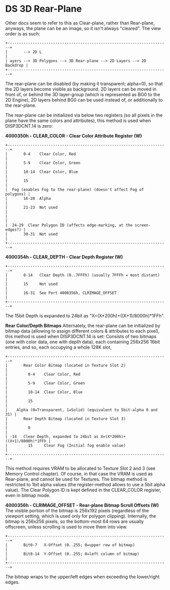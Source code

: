 # DS 3D Rear-Plane


Other docs seem to refer to this as Clear-plane, rather than Rear-plane,
anyways, the plane can be an image, so it isn\'t always \"cleared\".
The view order is as such:

```
+-----------------------------------------------------------------------+
|       --> 2D L                                                        |
| ayers --> 3D Polygons --> 3D Rear-plane --> 2D Layers --> 2D Backdrop |
+-----------------------------------------------------------------------+
```

The rear-plane can be disabled (by making it transparent; alpha=0), so
that the 2D layers become visible as background.
2D layers can be moved in front of, or behind the 3D layer-group (which
is represented as BG0 to the 2D Engine), 2D layers behind BG0 can be
used instead of, or additionally to the rear-plane.

The rear-plane can be initialized via below two registers (so all pixels
in the plane have the same colors and attributes), this method is used
when DISP3DCNT.14 is zero:

**4000350h - CLEAR_COLOR - Clear Color Attribute Register (W)**

```
+-----------------------------------------------------------------------+
|       0-4    Clear Color, Red                                         |
|       5-9    Clear Color, Green                                       |
|       10-14  Clear Color, Blue                                        |
|       15                                                              |
|  Fog (enables Fog to the rear-plane) (doesn't affect Fog of polygons) |
|       16-20  Alpha                                                    |
|       21-23  Not used                                                 |
|                                                                       |
|  24-29  Clear Polygon ID (affects edge-marking, at the screen-edges?) |
|       30-31  Not used                                                 |
+-----------------------------------------------------------------------+
```


**4000354h - CLEAR_DEPTH - Clear Depth Register (W)**

```
+-----------------------------------------------------------------------+
|       0-14   Clear Depth (0..7FFFh) (usually 7FFFh = most distant)    |
|       15     Not used                                                 |
|       16-31  See Port 4000356h, CLRIMAGE_OFFSET                       |
+-----------------------------------------------------------------------+
```

The 15bit Depth is expanded to 24bit as
\"X=(X\*200h)+((X+1)/8000h)\*1FFh\".

**Rear Color/Depth Bitmaps**
Alternately, the rear-plane can be initialized by bitmap data (allowing
to assign different colors & attributes to each pixel), this method is
used when DISP3DCNT.14 is set:
Consists of two bitmaps (one with color data, one with depth data), each
containing 256x256 16bit entries, and so, each occupying a whole 128K
slot,

```
+-----------------------------------------------------------------------+
|       Rear Color Bitmap (located in Texture Slot 2)                   |
|         0-4    Clear Color, Red                                       |
|         5-9    Clear Color, Green                                     |
|         10-14  Clear Color, Blue                                      |
|         15                                                            |
|    Alpha (0=Transparent, 1=Solid) (equivalent to 5bit-alpha 0 and 31) |
|       Rear Depth Bitmap (located in Texture Slot 3)                   |
|         0                                                             |
| -14   Clear Depth, expanded to 24bit as X=(X*200h)+((X+1)/8000h)*1FFh |
|         15     Clear Fog (Initial fog enable value)                   |
+-----------------------------------------------------------------------+
```

This method requires VRAM to be allocated to Texture Slot 2 and 3 (see
Memory Control chapter). Of course, in that case the VRAM is used as
Rear-plane, and cannot be used for Textures.
The bitmap method is restricted to 1bit alpha values (the
register-method allows to use a 5bit alpha value).
The Clear Polygon ID is kept defined in the CLEAR_COLOR register, even
in bitmap mode.

**4000356h - CLRIMAGE_OFFSET - Rear-plane Bitmap Scroll Offsets (W)**
The visible portion of the bitmap is 256x192 pixels (regardless of the
viewport setting, which is used only for polygon clipping). Internally,
the bitmap is 256x256 pixels, so the bottom-most 64 rows are usually
offscreen, unless scrolling is used to move them into view.

```
+-----------------------------------------------------------------------+
|       Bit0-7   X-Offset (0..255; 0=upper row of bitmap)               |
|       Bit8-14  Y-Offset (0..255; 0=left column of bitmap)             |
+-----------------------------------------------------------------------+
```

The bitmap wraps to the upper/left edges when exceeding the lower/right
edges.



